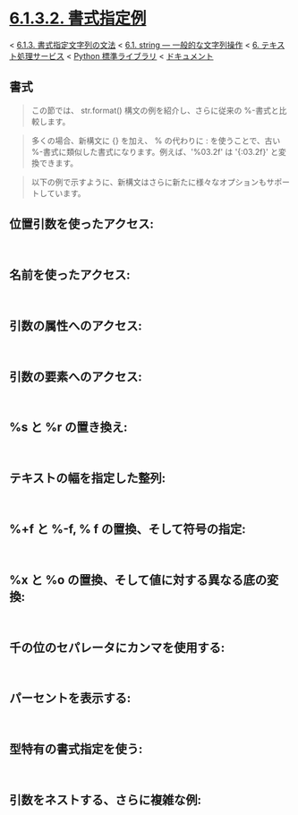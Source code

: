 # [6.1.3.2. 書式指定例](https://docs.python.jp/3/library/string.html#format-examples)

< [6.1.3. 書式指定文字列の文法](https://docs.python.jp/3/library/string.html#format-string-syntax) < [6.1. string — 一般的な文字列操作](https://docs.python.jp/3/library/string.html#module-string) < [6. テキスト処理サービス](https://docs.python.jp/3/library/text.html#text-processing-services) < [Python 標準ライブラリ](https://docs.python.jp/3/library/index.html#the-python-standard-library) < [ドキュメント](https://docs.python.jp/3/index.html)

## 書式

> この節では、 str.format() 構文の例を紹介し、さらに従来の %-書式と比較します。

> 多くの場合、新構文に {} を加え、 % の代わりに : を使うことで、古い %-書式に類似した書式になります。例えば、'%03.2f' は '{:03.2f}' と変換できます。

> 以下の例で示すように、新構文はさらに新たに様々なオプションもサポートしています。


## 位置引数を使ったアクセス:

```python
```
```sh
```

## 名前を使ったアクセス:

```python
```
```sh
```

## 引数の属性へのアクセス:

```python
```
```sh
```

## 引数の要素へのアクセス:

```python
```
```sh
```

## %s と %r の置き換え:

```python
```
```sh
```

## テキストの幅を指定した整列:

```python
```
```sh
```

## %+f と %-f, % f の置換、そして符号の指定:

```python
```
```sh
```

## %x と %o の置換、そして値に対する異なる底の変換:

```python
```
```sh
```

## 千の位のセパレータにカンマを使用する:

```python
```
```sh
```

## パーセントを表示する:

```python
```
```sh
```

## 型特有の書式指定を使う:

```python
```
```sh
```

## 引数をネストする、さらに複雑な例:

```python
```
```sh
```

